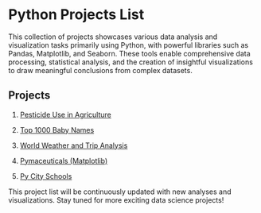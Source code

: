 # Python Projects List

This collection of projects showcases various data analysis and visualization tasks primarily using Python, with powerful libraries such as Pandas, Matplotlib, and Seaborn. These tools enable comprehensive data processing, statistical analysis, and the creation of insightful visualizations to draw meaningful conclusions from complex datasets.

## Projects

1. [Pesticide Use in Agriculture](https://github.com/steve-yuan-8276/Python_Analysis_Project/tree/main/1.Pesticide%20Use%20in%20Agriculture)

2. [Top 1000 Baby Names](https://github.com/steve-yuan-8276/Python_Analysis_Project/tree/main/2.Top_1000_Boby_names)

3. [World Weather and Trip Analysis](https://github.com/steve-yuan-8276/Python_Analysis_Project/tree/main/3.World_Weather_And_Trip_Analysis)

4. [Pymaceuticals (Matplotlib)](https://github.com/steve-yuan-8276/Python_Analysis_Project/tree/main/4.Py%20Maceuticals%20\(Matplotlib\))

5. [Py City Schools](https://github.com/steve-yuan-8276/Python_Analysis_Project/tree/main/5.Py%20City%20Schools)

This project list will be continuously updated with new analyses and visualizations. Stay tuned for more exciting data science projects!